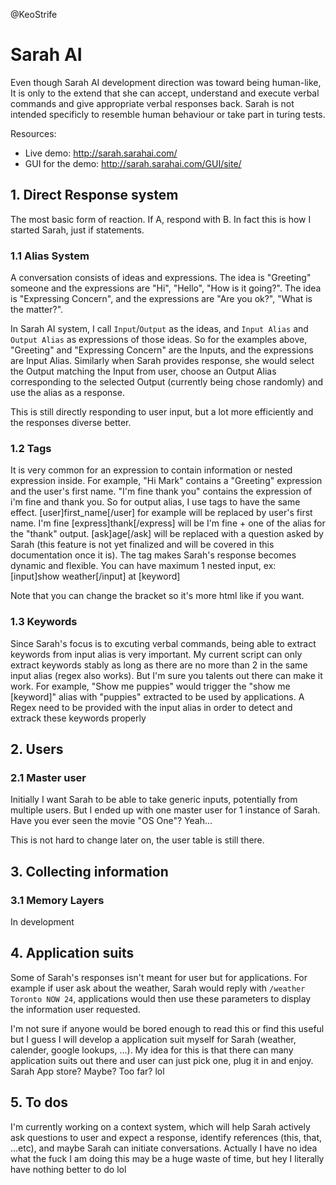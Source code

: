 @KeoStrife

# Sarah AI

Even though Sarah AI development direction was toward being human-like, It is only to the extend that she can accept, understand and execute verbal commands and give appropriate verbal responses back. Sarah is not intended specificly to resemble human behaviour or take part in turing tests.

Resources:

- Live demo: http://sarah.sarahai.com/
- GUI for the demo: http://sarah.sarahai.com/GUI/site/

## 1. Direct Response system
                

The most basic form of reaction. If A, respond with B. In fact this is how I started Sarah, just if statements.

### 1.1 Alias System

A conversation consists of ideas and expressions. The idea is "Greeting" someone and the expressions are "Hi", "Hello", "How is it going?". The idea is "Expressing Concern", and the expressions are "Are you ok?", "What is the matter?".

In Sarah AI system, I call `Input`/`Output` as the ideas, and `Input Alias` and `Output Alias` as expressions of those ideas. So for the examples above, "Greeting" and "Expressing Concern" are the Inputs, and the expressions are Input Alias. Similarly when Sarah provides response, she would select the Output matching the Input from user, choose an Output Alias corresponding to the selected Output (currently being chose randomly) and use the alias as a response.

This is still directly responding to user input, but a lot more efficiently and the responses diverse better.

### 1.2 Tags

It is very common for an expression to contain information or nested expression inside. For example, "Hi Mark" contains a "Greeting" expression and the user's first name. "I'm fine thank you" contains the expression of i'm fine and thank you. So for output alias, I use tags to have the same effect. [user]first_name[/user] for example will be replaced by user's first name. I'm fine [express]thank[/express] will be I'm fine + one of the alias for the "thank" output. [ask]age[/ask] will be replaced with a question asked by Sarah (this feature is not yet finalized and will be covered in this documentation once it is). The tag makes Sarah's response becomes dynamic and flexible. You can have maximum 1 nested input, ex: [input]show weather[/input] at [keyword]



Note that you can change the bracket so it's more html like if you want.

### 1.3 Keywords

Since Sarah's focus is to excuting verbal commands, being able to extract keywords from input alias is very important. My current script can only extract keywords stably as long as there are no more than 2 in the same input alias (regex also works). But I'm sure you talents out there can make it work. For example, "Show me puppies" would trigger the "show me [keyword]" alias with "puppies" extracted to be used by applications. A Regex need to be provided with the input alias in order to detect and extrack these keywords properly

## 2. Users

### 2.1 Master user

Initially I want Sarah to be able to take generic inputs, potentially from multiple users. But I ended up with one master user for 1 instance of Sarah. Have you ever seen the movie "OS One"? Yeah...

This is not hard to change later on, the user table is still there.

## 3. Collecting information

###  3.1 Memory Layers

In development

## 4. Application suits

Some of Sarah's responses isn't meant for user but for applications. For example if user ask about the weather, Sarah would reply with `/weather Toronto NOW 24`, applications would then use these parameters to display the information user requested.

I'm not sure if anyone would be bored enough to read this or find this useful but I guess I will develop a application suit myself for Sarah (weather, calender, google lookups, ...). My idea for this is that there can many application suits out there and user can just pick one, plug it in and enjoy. Sarah App store? Maybe? Too far? lol

## 5. To dos

I'm currently working on a context system, which will help Sarah actively ask questions to user and expect a response, identify references (this, that, ...etc), and maybe Sarah can initiate conversations. Actually I have no idea what the fuck I am doing this may be a huge waste of time, but hey I literally have nothing better to do lol
